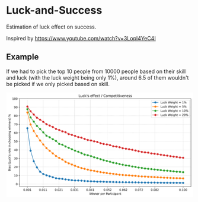 # Luck-and-Success
Estimation of luck effect on success.

Inspired by https://www.youtube.com/watch?v=3LopI4YeC4I

## Example
If we had to pick the top 10 people from 10000 people based on their skill and luck (with the luck weight being only 1%), around 6.5 of them wouldn't be picked if we only picked based on skill.

![Plot](./result.png)
